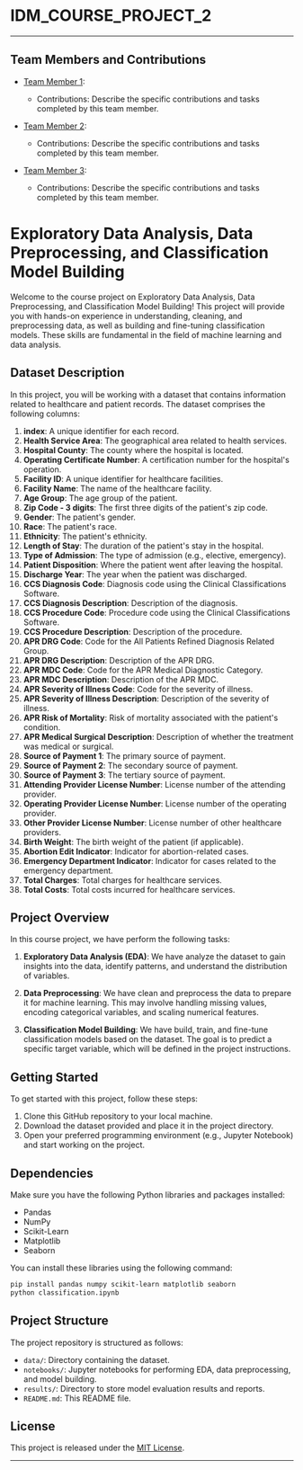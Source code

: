 # IDM_COURSE_PROJECT_2


---
## Team Members and Contributions

- [Team Member 1](#team-member-1):
  - Contributions: Describe the specific contributions and tasks completed by this team member.

- [Team Member 2](#team-member-2):
  - Contributions: Describe the specific contributions and tasks completed by this team member.

- [Team Member 3](#team-member-3):
  - Contributions: Describe the specific contributions and tasks completed by this team member.

# Exploratory Data Analysis, Data Preprocessing, and Classification Model Building

Welcome to the course project on Exploratory Data Analysis, Data Preprocessing, and Classification Model Building! This project will provide you with hands-on experience in understanding, cleaning, and preprocessing data, as well as building and fine-tuning classification models. These skills are fundamental in the field of machine learning and data analysis.

## Dataset Description

In this project, you will be working with a dataset that contains information related to healthcare and patient records. The dataset comprises the following columns:

1. **index**: A unique identifier for each record.
2. **Health Service Area**: The geographical area related to health services.
3. **Hospital County**: The county where the hospital is located.
4. **Operating Certificate Number**: A certification number for the hospital's operation.
5. **Facility ID**: A unique identifier for healthcare facilities.
6. **Facility Name**: The name of the healthcare facility.
7. **Age Group**: The age group of the patient.
8. **Zip Code - 3 digits**: The first three digits of the patient's zip code.
9. **Gender**: The patient's gender.
10. **Race**: The patient's race.
11. **Ethnicity**: The patient's ethnicity.
12. **Length of Stay**: The duration of the patient's stay in the hospital.
13. **Type of Admission**: The type of admission (e.g., elective, emergency).
14. **Patient Disposition**: Where the patient went after leaving the hospital.
15. **Discharge Year**: The year when the patient was discharged.
16. **CCS Diagnosis Code**: Diagnosis code using the Clinical Classifications Software.
17. **CCS Diagnosis Description**: Description of the diagnosis.
18. **CCS Procedure Code**: Procedure code using the Clinical Classifications Software.
19. **CCS Procedure Description**: Description of the procedure.
20. **APR DRG Code**: Code for the All Patients Refined Diagnosis Related Group.
21. **APR DRG Description**: Description of the APR DRG.
22. **APR MDC Code**: Code for the APR Medical Diagnostic Category.
23. **APR MDC Description**: Description of the APR MDC.
24. **APR Severity of Illness Code**: Code for the severity of illness.
25. **APR Severity of Illness Description**: Description of the severity of illness.
26. **APR Risk of Mortality**: Risk of mortality associated with the patient's condition.
27. **APR Medical Surgical Description**: Description of whether the treatment was medical or surgical.
28. **Source of Payment 1**: The primary source of payment.
29. **Source of Payment 2**: The secondary source of payment.
30. **Source of Payment 3**: The tertiary source of payment.
31. **Attending Provider License Number**: License number of the attending provider.
32. **Operating Provider License Number**: License number of the operating provider.
33. **Other Provider License Number**: License number of other healthcare providers.
34. **Birth Weight**: The birth weight of the patient (if applicable).
35. **Abortion Edit Indicator**: Indicator for abortion-related cases.
36. **Emergency Department Indicator**: Indicator for cases related to the emergency department.
37. **Total Charges**: Total charges for healthcare services.
38. **Total Costs**: Total costs incurred for healthcare services.

## Project Overview

In this course project, we have perform the following tasks:

1. **Exploratory Data Analysis (EDA)**: We have analyze the dataset to gain insights into the data, identify patterns, and understand the distribution of variables.

2. **Data Preprocessing**: We have clean and preprocess the data to prepare it for machine learning. This may involve handling missing values, encoding categorical variables, and scaling numerical features.

3. **Classification Model Building**: We have build, train, and fine-tune classification models based on the dataset. The goal is to predict a specific target variable, which will be defined in the project instructions.

## Getting Started

To get started with this project, follow these steps:

1. Clone this GitHub repository to your local machine.
2. Download the dataset provided and place it in the project directory.
3. Open your preferred programming environment (e.g., Jupyter Notebook) and start working on the project.

## Dependencies

Make sure you have the following Python libraries and packages installed:

- Pandas
- NumPy
- Scikit-Learn
- Matplotlib
- Seaborn

You can install these libraries using the following command:

```bash
pip install pandas numpy scikit-learn matplotlib seaborn
python classification.ipynb
```

## Project Structure

The project repository is structured as follows:

- `data/`: Directory containing the dataset.
- `notebooks/`: Jupyter notebooks for performing EDA, data preprocessing, and model building.
- `results/`: Directory to store model evaluation results and reports.
- `README.md`: This README file.

## License

This project is released under the [MIT License](LICENSE.md).

---
